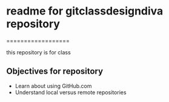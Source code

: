 # readme for gitclassdesigndiva repository
==================

this repository is for class

## Objectives for repository
* Learn about using GitHub.com
* Understand local versus remote repositories
